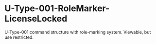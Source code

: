 # U-Type-001-RoleMarker-LicenseLocked
U-Type-001 command structure with role-marking system. Viewable, but use restricted.
